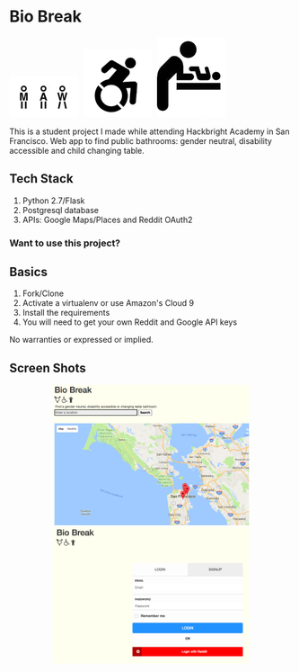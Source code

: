 # Bio Break
<p align="left">
  <img src="static/gend-neutral.png"/>&nbsp;
  <img src="static/wheelchair.png"/>&nbsp;
  <img src="static/chng_table.png"/>
</p>

This is a student project I made while attending Hackbright Academy in San Francisco. Web app to find public bathrooms: gender neutral, disability accessible and child changing table.

## Tech Stack
1. Python 2.7/Flask
1. Postgresql database
1. APIs: Google Maps/Places and Reddit OAuth2

### Want to use this project?

## Basics

1. Fork/Clone
1. Activate a virtualenv or use Amazon's Cloud 9
1. Install the requirements
1. You will need to get your own Reddit and Google API keys

No warranties or expressed or implied.

## Screen Shots

<p align="center">
  <img src="img/biobreak_screenshot_home.png" width="350"/><br />
  <img src="img/biobreak_screenshot_login.png" width="350"/>
</p>
